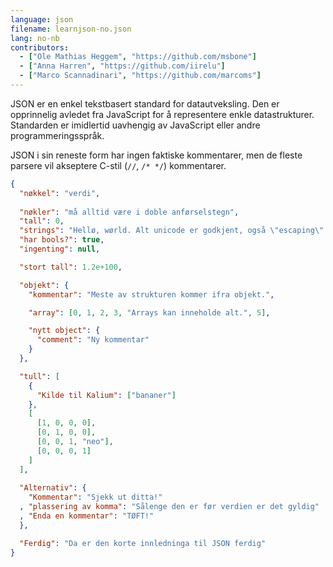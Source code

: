 ```yaml
--- 
language: json
filename: learnjson-no.json
lang: no-nb
contributors:
  - ["Ole Mathias Heggem", "https://github.com/msbone"]
  - ["Anna Harren", "https://github.com/iirelu"]
  - ["Marco Scannadinari", "https://github.com/marcoms"]
---
```


JSON er en enkel tekstbasert standard for datautveksling.
Den er opprinnelig avledet fra JavaScript for å representere enkle datastrukturer.
Standarden er imidlertid uavhengig av JavaScript eller andre programmeringsspråk.

JSON i sin reneste form har ingen faktiske kommentarer, men de fleste parsere vil akseptere
C-stil (`//`, `/* */`) kommentarer.

```json
{
  "nøkkel": "verdi",
  
  "nøkler": "må alltid være i doble anførselstegn",
  "tall": 0,
  "strings": "Hellø, wørld. Alt unicode er godkjent, også \"escaping\".",
  "har bools?": true,
  "ingenting": null,

  "stort tall": 1.2e+100,

  "objekt": {
    "kommentar": "Meste av strukturen kommer ifra objekt.",

    "array": [0, 1, 2, 3, "Arrays kan inneholde alt.", 5],

    "nytt object": {
      "comment": "Ny kommentar"
    }
  },

  "tull": [
    {
      "Kilde til Kalium": ["bananer"]
    },
    [
      [1, 0, 0, 0],
      [0, 1, 0, 0],
      [0, 0, 1, "neo"],
      [0, 0, 0, 1]
    ]
  ],
  
  "Alternativ": {
    "Kommentar": "Sjekk ut ditta!"
  , "plassering av komma": "Sålenge den er før verdien er det gyldig"
  , "Enda en kommentar": "TØFT!"
  },

  "Ferdig": "Da er den korte innledninga til JSON ferdig"
}
```
